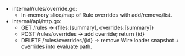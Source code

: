 - internal/rules/override.go:
  * In-memory slice/map of Rule overrides with add/remove/list.
- internal/api/http.go:
  * GET /rules -> {files:[summary], overrides:[summary]}
  * POST /rules/overrides -> add override; return {id}
  * DELETE /rules/overrides/{id} -> remove
Wire loader snapshot + overrides into evaluate path.
